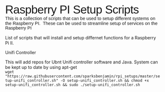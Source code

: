 <html>

<head>
<meta http-equiv=Content-Type content="text/html; charset=windows-1252">
<meta name=Generator content="Microsoft Word 15 (filtered)">
<title>Raspberry PI Setups</title>
<style>
<!--
 /* Font Definitions */
 @font-face
	{font-family:"Cambria Math";
	panose-1:2 4 5 3 5 4 6 3 2 4;}
@font-face
	{font-family:Calibri;
	panose-1:2 15 5 2 2 2 4 3 2 4;}
@font-face
	{font-family:"Calibri Light";
	panose-1:2 15 3 2 2 2 4 3 2 4;}
 /* Style Definitions */
 p.MsoNormal, li.MsoNormal, div.MsoNormal
	{margin-top:0in;
	margin-right:0in;
	margin-bottom:8.0pt;
	margin-left:0in;
	line-height:107%;
	font-size:11.0pt;
	font-family:"Calibri",sans-serif;}
p.MsoTitle, li.MsoTitle, div.MsoTitle
	{mso-style-link:"Title Char";
	margin:0in;
	margin-bottom:.0001pt;
	font-size:28.0pt;
	font-family:"Calibri Light",sans-serif;
	letter-spacing:-.5pt;}
p.MsoTitleCxSpFirst, li.MsoTitleCxSpFirst, div.MsoTitleCxSpFirst
	{mso-style-link:"Title Char";
	margin:0in;
	margin-bottom:.0001pt;
	font-size:28.0pt;
	font-family:"Calibri Light",sans-serif;
	letter-spacing:-.5pt;}
p.MsoTitleCxSpMiddle, li.MsoTitleCxSpMiddle, div.MsoTitleCxSpMiddle
	{mso-style-link:"Title Char";
	margin:0in;
	margin-bottom:.0001pt;
	font-size:28.0pt;
	font-family:"Calibri Light",sans-serif;
	letter-spacing:-.5pt;}
p.MsoTitleCxSpLast, li.MsoTitleCxSpLast, div.MsoTitleCxSpLast
	{mso-style-link:"Title Char";
	margin:0in;
	margin-bottom:.0001pt;
	font-size:28.0pt;
	font-family:"Calibri Light",sans-serif;
	letter-spacing:-.5pt;}
span.TitleChar
	{mso-style-name:"Title Char";
	mso-style-link:Title;
	font-family:"Calibri Light",sans-serif;
	letter-spacing:-.5pt;}
.MsoChpDefault
	{font-family:"Calibri",sans-serif;}
.MsoPapDefault
	{margin-bottom:8.0pt;
	line-height:107%;}
@page WordSection1
	{size:8.5in 11.0in;
	margin:1.0in 1.0in 1.0in 1.0in;}
div.WordSection1
	{page:WordSection1;}
-->
</style>

</head>

<body lang=EN-US>

<div class=WordSection1>

<p class=MsoTitle>Raspberry PI Setup Scripts</p>

<p class=MsoNormal>This is a collection of scripts that can be used to setup different
systems on the Raspberry PI.  These can be used to streamline setup of services
on the Raspberry PI</p>

</div>

</body>

</html>




List of scripts that will install and setup differnet functions for a Raspberry Pi II.  

Unifi Controller<br />
  <p>This will add repos for Ubnt Unifi controller software and Java.  System can be kept up to date by using apt-get</br>
  <code>wget "https://raw.githubusercontent.com/sparksbenjamin/rpi_setups/master/setup-unifi_controller.sh" -O setup-unifi_controller.sh && chmod +x setup-unifi_controller.sh && sudo ./setup-unifi_controller.sh</code>
  </p>
